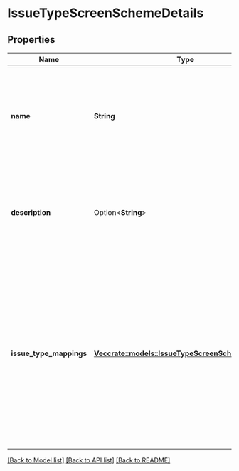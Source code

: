 # IssueTypeScreenSchemeDetails

## Properties

Name | Type | Description | Notes
------------ | ------------- | ------------- | -------------
**name** | **String** | The name of the issue type screen scheme. The name must be unique. The maximum length is 255 characters. | 
**description** | Option<**String**> | The description of the issue type screen scheme. The maximum length is 255 characters. | [optional]
**issue_type_mappings** | [**Vec<crate::models::IssueTypeScreenSchemeMapping>**](IssueTypeScreenSchemeMapping.md) | The IDs of the screen schemes for the issue type IDs and *default*. A *default* entry is required to create an issue type screen scheme, it defines the mapping for all issue types without a screen scheme. | 

[[Back to Model list]](../README.md#documentation-for-models) [[Back to API list]](../README.md#documentation-for-api-endpoints) [[Back to README]](../README.md)


